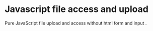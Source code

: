 # Javascript file access and upload
Pure JavaScript file upload and access without html form and input .
